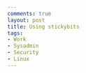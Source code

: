 ```yaml
---
comments: true
layout: post
title: Using stickybits
tags:
- Work
- Sysadmin
- Security
- Linux
---
```

